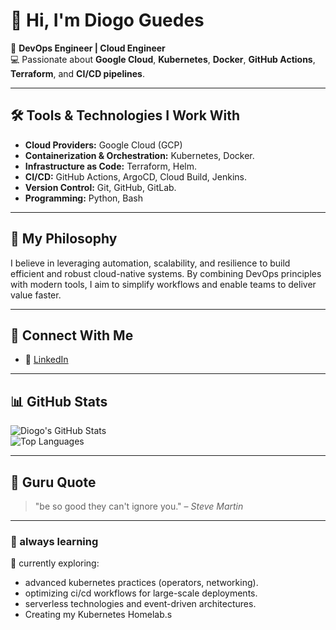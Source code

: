 # 👋 Hi, I'm Diogo Guedes  

🚀 **DevOps Engineer | Cloud Engineer**  
💻 Passionate about **Google Cloud**, **Kubernetes**, **Docker**, **GitHub Actions**, **Terraform**, and **CI/CD pipelines**.  

---

## 🛠️ Tools & Technologies I Work With  

- **Cloud Providers:** Google Cloud (GCP)
- **Containerization & Orchestration:** Kubernetes, Docker.  
- **Infrastructure as Code:** Terraform, Helm.  
- **CI/CD:** GitHub Actions, ArgoCD, Cloud Build, Jenkins.
- **Version Control:** Git, GitHub, GitLab.  
- **Programming:** Python, Bash  

---

## 🌟 My Philosophy  

I believe in leveraging automation, scalability, and resilience to build efficient and robust cloud-native systems. By combining DevOps principles with modern tools, I aim to simplify workflows and enable teams to deliver value faster.  

---

## 🔗 Connect With Me  

<!-- - 🌐 [Portfolio](https://diogoguedes.dev)   -->
- 💼 [LinkedIn](https://www.linkedin.com/in/diogo-guedes11/)  

---

## 📊 GitHub Stats  

![Diogo's GitHub Stats](https://github-readme-stats.vercel.app/api?username=diogoguedes&show_icons=true&theme=dark)  
![Top Languages](https://github-readme-stats.vercel.app/api/top-langs/?username=diogoguedes&layout=compact&theme=dark)  

---

## 📜 Guru Quote

> "be so good they can't ignore you." – *Steve Martin*  

---

### 🌱 always learning  

📖 currently exploring:  

- advanced kubernetes practices (operators, networking).  
- optimizing ci/cd workflows for large-scale deployments.  
- serverless technologies and event-driven architectures.  
- Creating my Kubernetes Homelab.s
